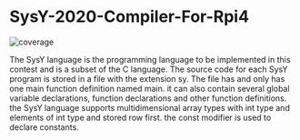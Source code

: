 # SysY-2020-Compiler-For-Rpi4
![coverage](https://gitlab.eduxiji.net/0x238e/sysy-2020-compiler/badges/master/pipeline.svg)

The SysY language is the programming language to be implemented in this contest and is a subset of the C language. The source code for each SysY program is stored in a file with the extension sy. The file has and only has one main function definition named main. it can also contain several global variable declarations, function declarations and other function definitions. the SysY language supports multidimensional array types with int type and elements of int type and stored row first. the const modifier is used to declare constants.
